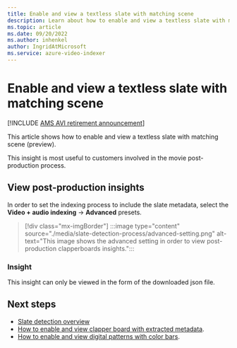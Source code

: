 ```yaml
---
title: Enable and view a textless slate with matching scene
description: Learn about how to enable and view a textless slate with matching scene.
ms.topic: article
ms.date: 09/20/2022
ms.author: inhenkel
author: IngridAtMicrosoft
ms.service: azure-video-indexer
---
```


# Enable and view a textless slate with matching scene

[!INCLUDE [AMS AVI retirement announcement](./includes/important-ams-retirement-avi-announcement.md)]

This article shows how to enable and view  a textless slate with matching scene (preview).

This insight is most useful to customers involved in the movie post-production process.

## View post-production insights

In order to set the indexing process to include the slate metadata, select the **Video + audio indexing** -> **Advanced** presets.

> [!div class="mx-imgBorder"]
> :::image type="content" source="./media/slate-detection-process/advanced-setting.png" alt-text="This image shows the advanced setting in order to view post-production clapperboards insights.":::

### Insight

This insight can only be viewed in the form of the downloaded json file.

## Next steps

* [Slate detection overview](slate-detection-insight.md)
* [How to enable and view clapper board with extracted metadata](clapperboard-metadata.md).
* [How to enable and view digital patterns with color bars](digital-patterns-color-bars.md).
